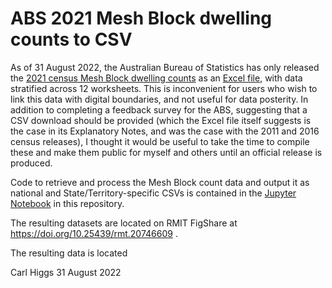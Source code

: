 # ABS 2021 Mesh Block dwelling counts to CSV

As of 31 August 2022, the Australian Bureau of Statistics has only released the [2021 census Mesh Block dwelling counts](https://www.abs.gov.au/census/guide-census-data/mesh-block-counts/2021) as an [Excel file](https://www.abs.gov.au/census/guide-census-data/mesh-block-counts/2021/Mesh%20Block%20Counts%2C%202021.xlsx), with data stratified across 12 worksheets.  This is inconvenient for users who wish to link this data with digital boundaries, and not useful for data posterity.  In addition to completing a feedback survey for the ABS, suggesting that a CSV download should be provided (which the Excel file itself suggests is the case in its Explanatory Notes, and was the case with the 2011 and 2016 census releases), I thought it would be useful to take the time to compile these and make them public for myself and others until an official release is produced.

Code to retrieve and process the Mesh Block count data and output it as national and State/Territory-specific CSVs is contained in the [Jupyter Notebook](https://github.com/carlhiggs/abs_mesh_block_counts_csv/blob/main/ABS%20Mesh%20Block%20counts%20to%20CSV.ipynb) in this repository.

The resulting datasets are located on RMIT FigShare at https://doi.org/10.25439/rmt.20746609 .

The resulting data is located

Carl Higgs
31 August 2022

